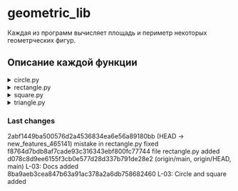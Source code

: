 # geometric_lib
Каждая из программ вычисляет площадь и периметр некоторых геометрческих фигур.
## Описание каждой функции
<details>
  <summary>
     circle.py
  </summary>
  1. area(r) - функция для нахождения площади круга<br/>
    Расчет происходит по формуле S = r * r * π<br/>
    Принимает одно целое число r<br/>
    Возвращает число типа float<br/>
    Пример вызова: area(2) => 12.5663706144<br/>
    <br/>
  2. perimeter(r) - функция для нахождения периметра круга<br/>
    Расчет происходит по формуле P = 2 * r * π<br/>
    Принимает одно целое число r<br/>
    Возвращает число типа float<br/>
    Пример вызова: perimeter(2) => 12.5663706144<br/>
</details>
<details>
  <summary>
     rectangle.py
  </summary>
  1.  area(a, b) - функция для нахождения площади прямоугольника <br/>
    Расчет происходит по формуле S = a * b<br/>
    Принимает два целых числа:<br/>
       &nbsp; (int) a - первая сторона прямоугольника<br/>
       &nbsp; (int) b - соседняя сторона прямоугольника<br/>
    Возвращает целое число<br/>
    Пример вызова: area(2, 4) => 8<br/>
    <br/>
  2. perimeter(a, b) - функция для нахождения периметра прямоугольника<br/>
    Расчет происходит по формуле P = 2 * (a + b)<br/>
    Принимает два целых числа:<br/>
       &nbsp; (int) a - первая сторона прямоугольника<br/>
       &nbsp; (int) b - соседняя сторона прямоугольника<br/>
    Возвращает целое число<br/>
    Пример вызова: perimeter(3, 4) => 14<br/>
</details>
<details>
  <summary>
     square.py
  </summary>
  1.  area(a) - функция для нахождения площади квадрата <br/>
    Расчет происходит по формуле S = a * a<br/>
    Принимает одно целое число:<br/>
       &nbsp; (int) a - сторона квадрата<br/>
    Возвращает целое число<br/>
    Пример вызова: area(4) => 16<br/>
    <br/>
  2. perimeter(a) - функция для нахождения периметра квадрата<br/>
    Расчет происходит по формуле P = 4 * a<br/>
    Принимает одно целое число:<br/>
       &nbsp; (int) a - сторона квадрата<br/>
    Возвращает целое число<br/>
    Пример вызова: perimeter(3) => 12<br/>
</details>
<details>
  <summary>
     triangle.py
  </summary>
  1.  area(a, h) - функция для нахождения площади треугольника<br/>
    Расчет происходит по формуле S = a * h / 2<br/>
    Принимает два целых числа:<br/>
       &nbsp; (int) a - первая сторона треугольника<br/>
       &nbsp; (int) h - высота треугольника<br/>
    Возвращает число типа float<br/>
    Пример вызова: area(4,5) => 10<br/>
    <br/>
  2. perimeter(a) - функция для нахождения периметра треугольника<br/>
    Расчет происходит по формуле P = a + b + c<br/>
    Принимает три целых числа:<br/>
       &nbsp; (int) a - первая сторона треугольникаа<br/>
       &nbsp; (int) b - вторая сторона треугольника<br/>
       &nbsp; (int) c - вторая сторона треугольника<br/>
    Возвращает целое число<br/>
    Пример вызова: perimeter(1, 2, 3) => 6<br/>
</details>

### Last changes
2abf1449ba500576d2a4536834ea6e56a89180bb (HEAD -> new_features_465141) mistake in rectangle.py fixed<br/>
f8764d7bdb8af7cade93c316343ebf800fc77744 file rectangle.py added<br/>
d078c8d9ee6155f3cb0e577d28d337b791de28e2 (origin/main, origin/HEAD, main) L-03: Docs added<br/>
8ba9aeb3cea847b63a91ac378a2a6db758682460 L-03: Circle and square added<br/>
